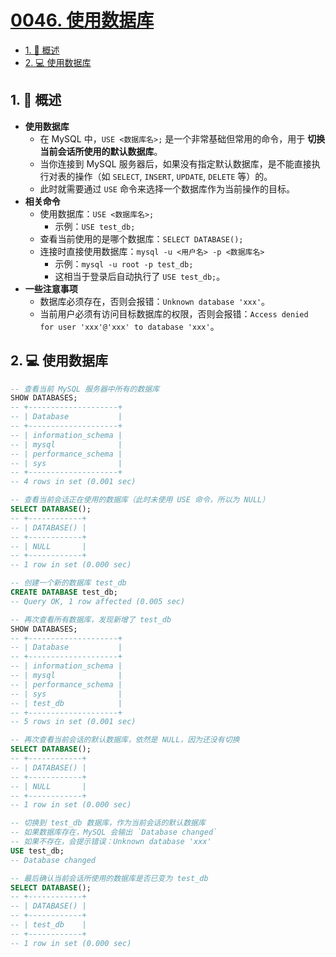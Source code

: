 # [0046. 使用数据库](https://github.com/Tdahuyou/TNotes.sql/tree/main/notes/0046.%20%E4%BD%BF%E7%94%A8%E6%95%B0%E6%8D%AE%E5%BA%93)

<!-- region:toc -->

- [1. 📝 概述](#1--概述)
- [2. 💻 使用数据库](#2--使用数据库)

<!-- endregion:toc -->

## 1. 📝 概述

- **使用数据库**
  - 在 MySQL 中，`USE <数据库名>;` 是一个非常基础但常用的命令，用于 **切换当前会话所使用的默认数据库**。
  - 当你连接到 MySQL 服务器后，如果没有指定默认数据库，是不能直接执行对表的操作（如 `SELECT`, `INSERT`, `UPDATE`, `DELETE` 等）的。
  - 此时就需要通过 `USE` 命令来选择一个数据库作为当前操作的目标。
- **相关命令**
  - 使用数据库：`USE <数据库名>;`
    - 示例：`USE test_db;`
  - 查看当前使用的是哪个数据库：`SELECT DATABASE();`
  - 连接时直接使用数据库：`mysql -u <用户名> -p <数据库名>`
    - 示例：`mysql -u root -p test_db;`
    - 这相当于登录后自动执行了 `USE test_db;`。
- **一些注意事项**
  - 数据库必须存在，否则会报错：`Unknown database 'xxx'`。
  - 当前用户必须有访问目标数据库的权限，否则会报错：`Access denied for user 'xxx'@'xxx' to database 'xxx'`。

## 2. 💻 使用数据库

```sql
-- 查看当前 MySQL 服务器中所有的数据库
SHOW DATABASES;
-- +--------------------+
-- | Database           |
-- +--------------------+
-- | information_schema |
-- | mysql              |
-- | performance_schema |
-- | sys                |
-- +--------------------+
-- 4 rows in set (0.001 sec)

-- 查看当前会话正在使用的数据库（此时未使用 USE 命令，所以为 NULL）
SELECT DATABASE();
-- +------------+
-- | DATABASE() |
-- +------------+
-- | NULL       |
-- +------------+
-- 1 row in set (0.000 sec)

-- 创建一个新的数据库 test_db
CREATE DATABASE test_db;
-- Query OK, 1 row affected (0.005 sec)

-- 再次查看所有数据库，发现新增了 test_db
SHOW DATABASES;
-- +--------------------+
-- | Database           |
-- +--------------------+
-- | information_schema |
-- | mysql              |
-- | performance_schema |
-- | sys                |
-- | test_db            |
-- +--------------------+
-- 5 rows in set (0.001 sec)

-- 再次查看当前会话的默认数据库，依然是 NULL，因为还没有切换
SELECT DATABASE();
-- +------------+
-- | DATABASE() |
-- +------------+
-- | NULL       |
-- +------------+
-- 1 row in set (0.000 sec)

-- 切换到 test_db 数据库，作为当前会话的默认数据库
-- 如果数据库存在，MySQL 会输出 `Database changed`
-- 如果不存在，会提示错误：Unknown database 'xxx'
USE test_db;
-- Database changed

-- 最后确认当前会话所使用的数据库是否已变为 test_db
SELECT DATABASE();
-- +------------+
-- | DATABASE() |
-- +------------+
-- | test_db    |
-- +------------+
-- 1 row in set (0.000 sec)
```
